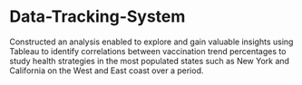 # Data-Tracking-System
Constructed an analysis enabled to explore and gain valuable insights using Tableau to identify correlations between vaccination trend percentages to study health strategies in the most populated states such as New York and California on the West and East coast over a period.
